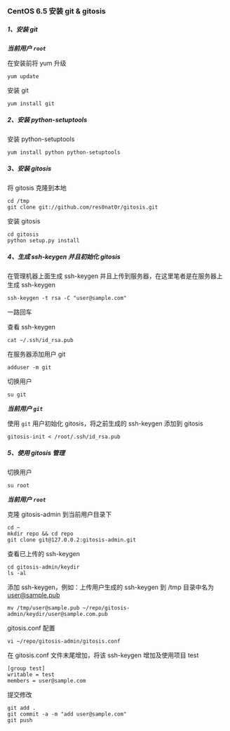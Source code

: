 ### CentOS 6.5 安装 git & gitosis
##### 1、安装 git
***当前用户 `root`***

在安装前将 yum 升级

	yum update
安装 git

	yum install git

##### 2、安装 python-setuptools
安装 python-setuptools

	yum install python python-setuptools

##### 3、安装 gitosis
将 gitosis 克隆到本地

	cd /tmp
	git clone git://github.com/res0nat0r/gitosis.git
安装 gitosis

	cd gitosis
	python setup.py install
	
##### 4、生成 ssh-keygen 并且初始化 gitosis
在管理机器上面生成 ssh-keygen 并且上传到服务器，在这里笔者是在服务器上生成 ssh-keygen

	ssh-keygen -t rsa -C "user@sample.com"
一路回车

查看 ssh-keygen

	cat ~/.ssh/id_rsa.pub
在服务器添加用户 git

	adduser -m git
切换用户

	su git
***当前用户 `git`***

使用 `git` 用户初始化 gitosis，将之前生成的 ssh-keygen 添加到 gitosis

	gitosis-init < /root/.ssh/id_rsa.pub
	
##### 5、使用 gitosis 管理
切换用户

	su root
***当前用户 `root`***

克隆 gitosis-admin 到当前用户目录下

	cd ~
	mkdir repo && cd repo
	git clone git@127.0.0.2:gitosis-admin.git
查看已上传的 ssh-keygen
	
	cd gitosis-admin/keydir
	ls -al
添加 ssh-keygen，例如：上传用户生成的 ssh-keygen 到 /tmp 目录中名为 user@sample.pub

	mv /tmp/user@sample.pub ~/repo/gitosis-admin/keydir/user@sample.com.pub

gitosis.conf 配置

	vi ~/repo/gitosis-admin/gitosis.conf
在 gitosis.conf 文件末尾增加，将该 ssh-keygen 增加及使用项目 test

	[group test]
	writable = test
	members = user@sample.com
提交修改

	git add .
	git commit -a -m "add user@sample.com"
	git push
